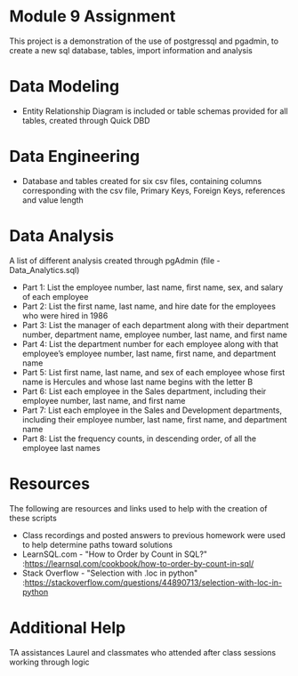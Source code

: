 # Module 9 Assignment

This project is a demonstration of the use of postgressql and pgadmin, to create a new sql database, tables, import information and analysis

# Data Modeling 
 - Entity Relationship Diagram is included or table schemas provided for all tables, created through Quick DBD

# Data Engineering
  - Database and tables created for six csv files, containing columns corresponding with the csv file, Primary Keys, Foreign Keys, references and value length

# Data Analysis
A list of different analysis created through pgAdmin (file - Data_Analytics.sql)
  - Part 1: List the employee number, last name, first name, sex, and salary of each employee 
  - Part 2: List the first name, last name, and hire date for the employees who were hired in 1986 
  - Part 3: List the manager of each department along with their department number, department name, employee number, last name, and first name 
  - Part 4: List the department number for each employee along with that employee’s employee number, last name, first name, and department name 
  - Part 5: List first name, last name, and sex of each employee whose first name is Hercules and whose last name begins with the letter B 
  - Part 6: List each employee in the Sales department, including their employee number, last name, and first name 
  - Part 7: List each employee in the Sales and Development departments, including their employee number, last name, first name, and department name 
  - Part 8: List the frequency counts, in descending order, of all the employee last names 
  

# Resources
The following are resources and links used to help with the creation of these scripts
 -  Class recordings and posted answers to previous homework were used to help determine paths toward solutions
 -  LearnSQL.com - "How to Order by Count in SQL?" :https://learnsql.com/cookbook/how-to-order-by-count-in-sql/
 -  Stack Overflow - "Selection with .loc in python" :https://stackoverflow.com/questions/44890713/selection-with-loc-in-python

# Additional Help 
TA assistances Laurel and classmates who attended after class sessions working through logic
